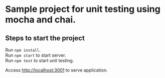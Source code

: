 # Sample project for unit testing using mocha and chai.

## Steps to start the project

Run `npm install`.  
Run `npm start` to start server.  
Run `npm test` to start unit testing.  

Access [http://localhost:3001](http://localhost:3001) to serve application.